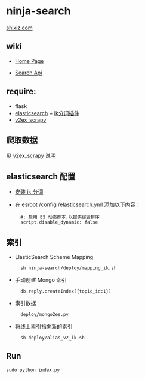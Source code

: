 ninja-search
===

[shixiz.com](http://shixiz.com)   

wiki
-----
* [Home Page](https://github.com/dbbbit/ninja-search/wiki)

* [Search Api](https://github.com/dbbbit/ninja-search/wiki/Search-Api)

require:
--------

* flask
* [elasticsearch](http://www.elasticsearch.org/overview/elasticsearch/) + [ik分词插件](https://github.com/medcl/elasticsearch-analysis-ik)
* [v2ex_scrapy](https://github.com/dbbbit/v2ex_scrapy) 

爬取数据
--------

[见 v2ex_scrapy 说明](https://github.com/dbbbit/v2ex_scrapy)


elasticsearch 配置
-------------------

* [安装 ik 分词](https://github.com/medcl/elasticsearch-analysis-ik)

* 在 esroot /config /elasticsearch.yml 添加以下内容：

        #: 启用 ES 动态脚本,以提供综合排序
        script.disable_dynamic: false


索引
--------

* ElasticSearch Scheme Mapping  

        sh ninja-search/deploy/mapping_ik.sh

* 手动创建 Mongo 索引

        db.reply.createIndex({topic_id:1})

* 索引数据
    
        deploy/mongo2es.py 
    
* 将线上索引指向新的索引
    
        sh deploy/alias_v2_ik.sh


Run 
----
  
    sudo python index.py


